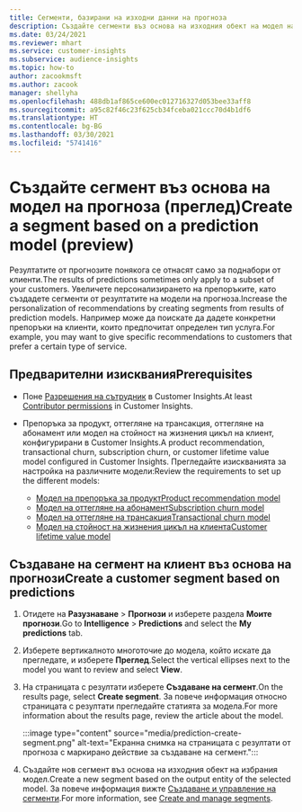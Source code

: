 ```yaml
---
title: Сегменти, базирани на изходни данни на прогноза
description: Създайте сегменти въз основа на изходния обект на модел на прогноза.
ms.date: 03/24/2021
ms.reviewer: mhart
ms.service: customer-insights
ms.subservice: audience-insights
ms.topic: how-to
author: zacookmsft
ms.author: zacook
manager: shellyha
ms.openlocfilehash: 488db1af865ce600ec012716327d053bee33aff8
ms.sourcegitcommit: a95c82f46c23f625cb34fceba021ccc70d4b1df6
ms.translationtype: HT
ms.contentlocale: bg-BG
ms.lasthandoff: 03/30/2021
ms.locfileid: "5741416"
---
```

# <a name="create-a-segment-based-on-a-prediction-model-preview"></a><span data-ttu-id="d0619-103">Създайте сегмент въз основа на модел на прогноза (преглед)</span><span class="sxs-lookup"><span data-stu-id="d0619-103">Create a segment based on a prediction model (preview)</span></span>

<span data-ttu-id="d0619-104">Резултатите от прогнозите понякога се отнасят само за поднабори от клиенти.</span><span class="sxs-lookup"><span data-stu-id="d0619-104">The results of predictions sometimes only apply to a subset of your customers.</span></span> <span data-ttu-id="d0619-105">Увеличете персонализирането на препоръките, като създадете сегменти от резултатите на модели на прогноза.</span><span class="sxs-lookup"><span data-stu-id="d0619-105">Increase the personalization of recommendations by creating segments from results of prediction models.</span></span> <span data-ttu-id="d0619-106">Например може да поискате да дадете конкретни препоръки на клиенти, които предпочитат определен тип услуга.</span><span class="sxs-lookup"><span data-stu-id="d0619-106">For example, you may want to give specific recommendations to customers that prefer a certain type of service.</span></span> 

## <a name="prerequisites"></a><span data-ttu-id="d0619-107">Предварителни изисквания</span><span class="sxs-lookup"><span data-stu-id="d0619-107">Prerequisites</span></span>

- <span data-ttu-id="d0619-108">Поне [Разрешения на сътрудник](permissions.md) в Customer Insights.</span><span class="sxs-lookup"><span data-stu-id="d0619-108">At least [Contributor permissions](permissions.md) in Customer Insights.</span></span>

- <span data-ttu-id="d0619-109">Препоръка за продукт, оттегляне на трансакция, оттегляне на абонамент или модел на стойност на жизнения цикъл на клиент, конфигурирани в Customer Insights.</span><span class="sxs-lookup"><span data-stu-id="d0619-109">A product recommendation, transactional churn, subscription churn, or customer lifetime value model configured in Customer Insights.</span></span> <span data-ttu-id="d0619-110">Прегледайте изискванията за настройка на различните модели:</span><span class="sxs-lookup"><span data-stu-id="d0619-110">Review the requirements to set up the different models:</span></span>

  - [<span data-ttu-id="d0619-111">Модел на препоръка за продукт</span><span class="sxs-lookup"><span data-stu-id="d0619-111">Product recommendation model</span></span>](predict-product-recommendation.md)
  - [<span data-ttu-id="d0619-112">Модел на оттегляне на абонамент</span><span class="sxs-lookup"><span data-stu-id="d0619-112">Subscription churn model</span></span>](predict-subscription-churn.md)
  - [<span data-ttu-id="d0619-113">Модел на оттегляне на трансакция</span><span class="sxs-lookup"><span data-stu-id="d0619-113">Transactional churn model</span></span>](predict-transactional-churn.md)
  - [<span data-ttu-id="d0619-114">Модел на стойност на жизнения цикъл на клиента</span><span class="sxs-lookup"><span data-stu-id="d0619-114">Customer lifetime value model</span></span>](predict-customer-lifetime-value.md)

## <a name="create-a-customer-segment-based-on-predictions"></a><span data-ttu-id="d0619-115">Създаване на сегмент на клиент въз основа на прогнози</span><span class="sxs-lookup"><span data-stu-id="d0619-115">Create a customer segment based on predictions</span></span>

1. <span data-ttu-id="d0619-116">Отидете на **Разузнаване** > **Прогнози** и изберете раздела **Моите прогнози**.</span><span class="sxs-lookup"><span data-stu-id="d0619-116">Go to **Intelligence** > **Predictions** and select the **My predictions** tab.</span></span>

1. <span data-ttu-id="d0619-117">Изберете вертикалното многоточие до модела, който искате да прегледате, и изберете **Преглед**.</span><span class="sxs-lookup"><span data-stu-id="d0619-117">Select the vertical ellipses next to the model you want to review and select **View**.</span></span>

1. <span data-ttu-id="d0619-118">На страницата с резултати изберете **Създаване на сегмент**.</span><span class="sxs-lookup"><span data-stu-id="d0619-118">On the results page, select **Create segment**.</span></span> <span data-ttu-id="d0619-119">За повече информация относно страницата с резултати прегледайте статията за модела.</span><span class="sxs-lookup"><span data-stu-id="d0619-119">For more information about the results page, review the article about the model.</span></span>

   :::image type="content" source="media/prediction-create-segment.png" alt-text="Екранна снимка на страницата с резултати от прогноза с маркирано действие за създаване на сегмент.":::

1. <span data-ttu-id="d0619-121">Създайте нов сегмент въз основа на изходния обект на избрания модел.</span><span class="sxs-lookup"><span data-stu-id="d0619-121">Create a new segment based on the output entity of the selected model.</span></span> <span data-ttu-id="d0619-122">За повече информация вижте [Създаване и управление на сегменти](segments.md).</span><span class="sxs-lookup"><span data-stu-id="d0619-122">For more information, see [Create and manage segments](segments.md).</span></span>